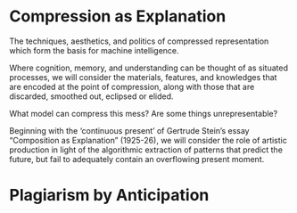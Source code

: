 # Compression as Explanation

The techniques, aesthetics, and politics of compressed representation which form the basis for machine intelligence.

Where cognition, memory, and understanding can be thought of as situated processes, we will consider the materials, features, and knowledges that are encoded at the point of compression, along with those that are discarded, smoothed out, eclipsed or elided.

What model can compress this mess? Are some things unrepresentable? 

Beginning with the ‘continuous present’ of Gertrude Stein’s essay “Composition as Explanation” (1925-26), we will consider the role of artistic production in light of the algorithmic extraction of patterns that predict the future, but fail to adequately contain an overflowing present moment. 

# Plagiarism by Anticipation

